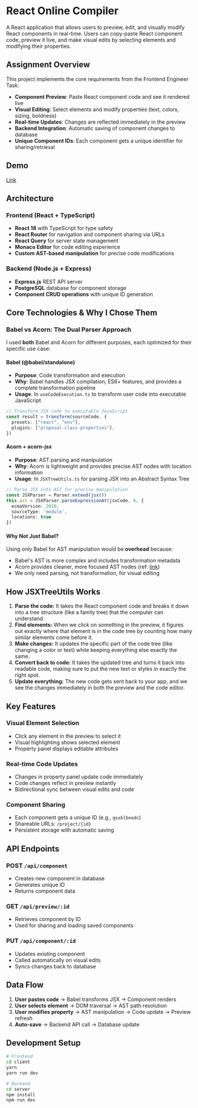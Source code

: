 # React Online Compiler

A React application that allows users to preview, edit, and visually modify React components in real-time. Users can copy-paste React component code, preview it live, and make visual edits by selecting elements and modifying their properties.

## Assignment Overview

This project implements the core requirements from the Frontend Engineer Task:
- **Component Preview**: Paste React component code and see it rendered live
- **Visual Editing**: Select elements and modify properties (text, colors, sizing, boldness)
- **Real-time Updates**: Changes are reflected immediately in the preview
- **Backend Integration**: Automatic saving of component changes to database
- **Unique Component IDs**: Each component gets a unique identifier for sharing/retrieval

## Demo 

[Link](https://www.loom.com/share/e42678813bf94af8a3ca94992bfa601a?sid=10d52552-ffb7-4b1c-8075-9ade54f43e88)

## Architecture

### Frontend (React + TypeScript)
- **React 18** with TypeScript for type safety
- **React Router** for navigation and component sharing via URLs
- **React Query** for server state management
- **Monaco Editor** for code editing experience
- **Custom AST-based manipulation** for precise code modifications

### Backend (Node.js + Express)
- **Express.js** REST API server
- **PostgreSQL** database for component storage
- **Component CRUD operations** with unique ID generation

## Core Technologies & Why I Chose Them

### Babel vs Acorn: The Dual Parser Approach

I used **both** Babel and Acorn for different purposes, each optimized for their specific use case:

#### Babel (@babel/standalone)
- **Purpose**: Code transformation and execution
- **Why**: Babel handles JSX compilation, ES6+ features, and provides a complete transformation pipeline
- **Usage**: In `useCodeExecution.ts` to transform user code into executable JavaScript

```typescript
// Transform JSX code to executable JavaScript
const result = transform(sourceCode, {
  presets: ["react", "env"],
  plugins: ["proposal-class-properties"],
})
```

#### Acorn + acorn-jsx
- **Purpose**: AST parsing and manipulation
- **Why**: Acorn is lightweight and provides precise AST nodes with location information
- **Usage**: In `JSXTreeUtils.ts` for parsing JSX into an Abstract Syntax Tree

```typescript
// Parse JSX into AST for precise manipulation
const JSXParser = Parser.extend(jsx())
this.ast = JSXParser.parseExpressionAt(jsxCode, 0, {
  ecmaVersion: 2020,
  sourceType: 'module',
  locations: true
})
```

#### Why Not Just Babel?
Using only Babel for AST manipulation would be **overhead** because:
- Babel's AST is more complex and includes transformation metadata
- Acorn provides cleaner, more focused AST nodes (ref: [link](https://ngarbezza.hashnode.dev/using-acorn-to-implement-a-refactoring-in-javascript-part-1-hacking-it))
- We only need parsing, not transformation, for visual editing

## How JSXTreeUtils Works

1. **Parse the code:** It takes the React component code and breaks it down into a tree structure (like a family tree) that the computer can understand.
2. **Find elements:** When we click on something in the preview, it figures out exactly where that element is in the code tree by counting how many similar elements come before it.
3. **Make changes:** It updates the specific part of the code tree (like changing a color or text) while keeping everything else exactly the same.
4. **Convert back to code:** It takes the updated tree and turns it back into readable code, making sure to put the new text or styles in exactly the right spot.
5. **Update everything:** The new code gets sent back to your app, and we see the changes immediately in both the preview and the code editor.

## Key Features

### Visual Element Selection
- Click any element in the preview to select it
- Visual highlighting shows selected element
- Property panel displays editable attributes

### Real-time Code Updates
- Changes in property panel update code immediately
- Code changes reflect in preview instantly
- Bidirectional sync between visual edits and code

### Component Sharing
- Each component gets a unique ID (e.g., `qsxklbnedc`)
- Shareable URLs: `/project/{id}`
- Persistent storage with automatic saving

## API Endpoints

### POST `/api/component`
- Creates new component in database
- Generates unique ID
- Returns component data

### GET `/api/preview/:id`
- Retrieves component by ID
- Used for sharing and loading saved components

### PUT `/api/component/:id`
- Updates existing component
- Called automatically on visual edits
- Syncs changes back to database

## Data Flow

1. **User pastes code** → Babel transforms JSX → Component renders
2. **User selects element** → DOM traversal → AST path resolution
3. **User modifies property** → AST manipulation → Code update → Preview refresh
4. **Auto-save** → Backend API call → Database update

## Development Setup

```bash
# Frontend
cd client
yarn
yarn run dev

# Backend
cd server
npm install
npm run dev
```


